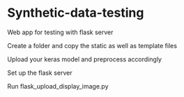 # Synthetic-data-testing


Web app for testing with flask server 

Create a folder and copy the static as well as template files 

Upload your keras model and preprocess accordingly

Set up the flask server 

Run flask_upload_display_image.py
